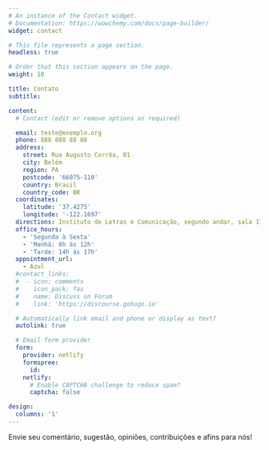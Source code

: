 ```yaml
---
# An instance of the Contact widget.
# Documentation: https://wowchemy.com/docs/page-builder/
widget: contact

# This file represents a page section.
headless: true

# Order that this section appears on the page.
weight: 10

title: Contato
subtitle:

content:
  # Contact (edit or remove options as required)

  email: teste@exemplo.org
  phone: 888 888 88 88
  address:
    street: Rua Augusto Corrêa, 01
    city: Belém
    region: PA
    postcode: '66075-110'
    country: Brasil
    country_code: BR
  coordinates:
    latitude: '37.4275'
    longitude: '-122.1697'
  directions: Instituto de Letras e Comunicação, segundo andar, sala 17
  office_hours:
    - 'Segunda à Sexta'
    - 'Manhã: 8h às 12h'
    - 'Tarde: 14h às 17h'
  appointment_url:
    - Azul
  #contact_links:
  #  - icon: comments
  #    icon_pack: fas
  #    name: Discuss on Forum
  #    link: 'https://discourse.gohugo.io'

  # Automatically link email and phone or display as text?
  autolink: true

  # Email form provider
  form:
    provider: netlify
    formspree:
      id:
    netlify:
      # Enable CAPTCHA challenge to reduce spam?
      captcha: false

design:
  columns: '1'
---
```


Envie seu comentário, sugestão, opiniões, contribuições e afins para nós!
